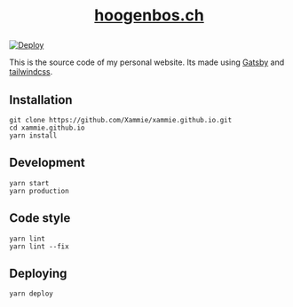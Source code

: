# [<p align="center">hoogenbos.ch</h1>](https://hoogenbos.ch/)

[![Deploy](https://github.com/Xammie/xammie.github.io/actions/workflows/deploy.yml/badge.svg)](https://github.com/Xammie/xammie.github.io/actions/workflows/deploy.yml)

This is the source code of my personal website. Its made using [Gatsby](https://www.gatsbyjs.com/)
and [tailwindcss](https://tailwindcss.com/).

## Installation

```
git clone https://github.com/Xammie/xammie.github.io.git
cd xammie.github.io
yarn install
```

## Development

```
yarn start
yarn production
```

## Code style

```
yarn lint
yarn lint --fix
```

## Deploying

```
yarn deploy
```

